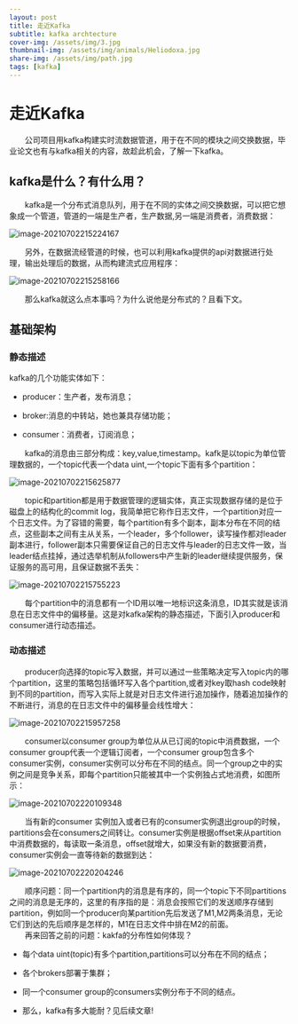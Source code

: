 ```yaml
---
layout: post
title: 走近Kafka
subtitle: kafka archtecture
cover-img: /assets/img/3.jpg
thumbnail-img: /assets/img/animals/Heliodoxa.jpg
share-img: /assets/img/path.jpg
tags: [kafka]
---
```


# 走近Kafka

&emsp;&emsp;公司项目用kafka构建实时流数据管道，用于在不同的模块之间交换数据，毕业论文也有与kafka相关的内容，故趁此机会，了解一下kafka。

## kafka是什么？有什么用？

&emsp;&emsp;kafka是一个分布式消息队列，用于在不同的实体之间交换数据，可以把它想象成一个管道，管道的一端是生产者，生产数据,另一端是消费者，消费数据：

![image-20210702215224167](https://gitee.com/xinyuanchen/image_collection/raw/master/image-20210702215224167.png)

&emsp;&emsp;另外，在数据流经管道的时候，也可以利用kafka提供的api对数据进行处理，输出处理后的数据，从而构建流式应用程序：

![image-20210702215258166](https://gitee.com/xinyuanchen/image_collection/raw/master/image-20210702215258166.png)

&emsp;&emsp;那么kafka就这么点本事吗？为什么说他是分布式的？且看下文。

## 基础架构

### 静态描述

kafka的几个功能实体如下：

- producer：生产者，发布消息；

- broker:消息的中转站，她也兼具存储功能；

- consumer：消费者，订阅消息；


&emsp;&emsp;kafka的消息由三部分构成：key,value,timestamp。kafk是以topic为单位管理数据的，一个topic代表一个data uint,一个topic下面有多个partition：

![image-20210702215625877](https://gitee.com/xinyuanchen/image_collection/raw/master/image-20210702215625877.png)

&emsp;&emsp;topic和partition都是用于数据管理的逻辑实体，真正实现数据存储的是位于磁盘上的结构化的commit log，我简单把它称作日志文件，一个partition对应一个日志文件。为了容错的需要，每个partition有多个副本，副本分布在不同的结点，这些副本之间有主从关系，一个leader，多个follower，读写操作都对leader副本进行，follower副本只需要保证自己的日志文件与leader的日志文件一致，当leader结点挂掉，通过选举机制从followers中产生新的leader继续提供服务，保证服务的高可用，且保证数据不丢失：

![image-20210702215755223](https://gitee.com/xinyuanchen/image_collection/raw/master/image-20210702215755223.png)

&emsp;&emsp;每个partition中的消息都有一个ID用以唯一地标识这条消息，ID其实就是该消息在日志文件中的偏移量。这是对kafka架构的静态描述，下面引入producer和consumer进行动态描述。
### 动态描述
&emsp;&emsp;producer向选择的topic写入数据，并可以通过一些策略决定写入topic内的哪个partition，这里的策略包括循环写入各个partition,或者对key取hash code映射到不同的partition，而写入实际上就是对日志文件进行追加操作，随着追加操作的不断进行，消息的在日志文件中的偏移量会线性增大：

![image-20210702215957258](https://gitee.com/xinyuanchen/image_collection/raw/master/image-20210702215957258.png)

&emsp;&emsp;consumer以consumer group为单位从从已订阅的topic中消费数据，一个consumer group代表一个逻辑订阅者，一个consumer group包含多个consumer实例，consumer实例可以分布在不同的结点。同一个group之中的实例之间是竞争关系，即每个partition只能被其中一个实例独占式地消费，如图所示：

![image-20210702220109348](https://gitee.com/xinyuanchen/image_collection/raw/master/image-20210702220109348.png)

&emsp;&emsp;当有新的consumer 实例加入或者已有的consumer实例退出group的时候，partitions会在consumers之间转让。consumer实例是根据offset来从partition中消费数据的，每读取一条消息，offset就增大，如果没有新的数据要消费，consumer实例会一直等待新的数据到达：

![image-20210702220204246](https://gitee.com/xinyuanchen/image_collection/raw/master/image-20210702220204246.png)

&emsp;&emsp;顺序问题：同一个partition内的消息是有序的，同一个topic下不同partitions之间的消息是无序的，这里的有序指的是：消息会按照它们的发送顺序存储到partition，例如同一个producer向某partition先后发送了M1,M2两条消息，无论它们到达的先后顺序是怎样的，M1在日志文件中排在M2的前面。<br>
&emsp;&emsp;再来回答之前的问题：kakfa的分布性如何体现？

- 每个data uint(topic)有多个partition,partitions可以分布在不同的结点；

- 各个brokers部署于集群；

- 同一个consumer group的consumers实例分布于不同的结点。

- 那么，kafka有多大能耐？见后续文章!





